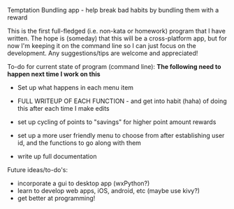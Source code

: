 Temptation Bundling app - help break bad habits by bundling them with a reward

This is the first full-fledged (i.e. non-kata or homework) program that I have written. The hope is (someday) that this will be a cross-platform app, but for now I'm keeping it on the command line so I can just focus on the development. Any suggestions/tips are welcome and appreciated!

To-do for current state of program (command line):
**The following need to happen next time I work on this**
* Set up what happens in each menu item
* FULL WRITEUP OF EACH FUNCTION - and get into habit (haha) of doing this after each time I make edits

* set up cycling of points to "savings" for higher point amount rewards
* set up a more user friendly menu to choose from after establishing user id, and the functions to go along with them
* write up full documentation

Future ideas/to-do's:
* incorporate a gui to desktop app (wxPython?)
* learn to develop web apps, iOS, android, etc (maybe use kivy?)
* get better at programming!